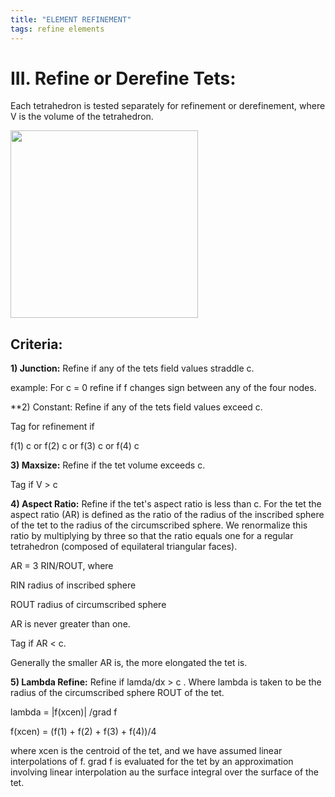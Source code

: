 ```yaml
---
title: "ELEMENT REFINEMENT" 
tags: refine elements
---
```



# III. Refine or Derefine Tets:


Each tetrahedron is tested separately for refinement or derefinement, where V is the volume of the tetrahedron. 

<img width="300" src="https://lanl.github.io/LaGriT/assets/images/image4.jpg">


## Criteria:


**1) Junction:** Refine if any of the tets field values straddle c.

example: For c = 0 refine if f changes sign between any of the four nodes.


**2) Constant: Refine if any of the tets field values exceed c. 

 Tag for refinement if

f(1)  c or f(2)  c or f(3)  c or f(4)  c


**3) Maxsize:** Refine if the tet volume exceeds c. 

 Tag if V  >  c



**4) Aspect Ratio:** Refine if the tet's aspect ratio is less than c. 
For the tet the aspect ratio (AR) is defined as the ratio of the radius of the inscribed sphere 
 of the tet to the radius of the circumscribed sphere. We renormalize this ratio by multiplying by three so that the ratio equals one for a regular 
 tetrahedron (composed  of equilateral triangular faces).


AR = 3 RIN/ROUT,  where


RIN radius of inscribed sphere 

ROUT radius of circumscribed sphere 

AR is never greater than one.


Tag if AR < c. 

Generally the smaller AR is, the more elongated the tet is.


**5) Lambda Refine:** Refine if lamda/dx >  c . Where lambda is taken to be the radius of the circumscribed sphere ROUT of the tet.

lambda = |f(xcen)| /grad f 

f(xcen) = (f(1) + f(2) + f(3) + f(4))/4

where xcen is the centroid of the tet, and we have assumed linear interpolations of f.  grad f is evaluated for the tet by an approximation involving linear  interpolation au the surface integral  over the surface of the tet.
